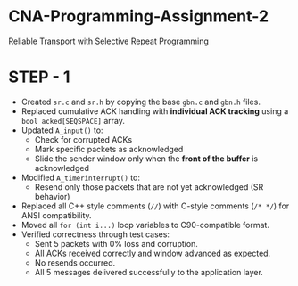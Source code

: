 # CNA-Programming-Assignment-2

Reliable Transport with Selective Repeat Programming


# STEP - 1 

- Created `sr.c` and `sr.h` by copying the base `gbn.c` and `gbn.h` files.
- Replaced cumulative ACK handling with **individual ACK tracking** using a `bool acked[SEQSPACE]` array.
- Updated `A_input()` to:
  * Check for corrupted ACKs
  * Mark specific packets as acknowledged
  * Slide the sender window only when the **front of the buffer** is acknowledged
- Modified `A_timerinterrupt()` to:
  * Resend only those packets that are not yet acknowledged (SR behavior)
- Replaced all C++ style comments (`//`) with C-style comments (`/* */`) for ANSI compatibility.
- Moved all `for (int i...)` loop variables to C90-compatible format.
- Verified correctness through test cases:
  * Sent 5 packets with 0% loss and corruption.
  * All ACKs received correctly and window advanced as expected.
  * No resends occurred.
  * All 5 messages delivered successfully to the application layer.
